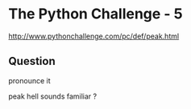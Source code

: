 # The Python Challenge - 5

http://www.pythonchallenge.com/pc/def/peak.html

## Question

pronounce it

peak hell sounds familiar ?
